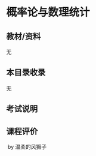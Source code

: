 # 概率论与数理统计

## 教材/资料

无



## 本目录收录

无



## 考试说明



## 课程评价





​																																													by 温柔的风狮子


